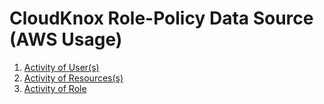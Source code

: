# CloudKnox Role-Policy Data Source (AWS Usage)

1. [Activity of User(s)](./data_source_role_policy_aws_activity_users.md)
2. [Activity of Resources(s)](./data_source_role_policy_aws_activity_resources.md)
3. [Activity of Role](./data_source_role_policy_aws_activity_role.md)